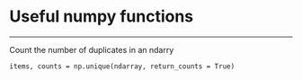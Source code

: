 # Useful numpy functions

---

Count the number of duplicates in an ndarry

`items, counts = np.unique(ndarray, return_counts = True)` 

